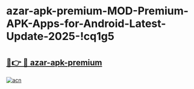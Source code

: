 # azar-apk-premium-MOD-Premium-APK-Apps-for-Android-Latest-Update-2025-!cq1g5

# <h2><a href="https://13syzw.esa.edu.pl?title=azar-apk-premium&ref=cq1g5">🔗👉 🔴 azar-apk-premium</a></h2>

[![acn](https://github.com/user-attachments/assets/0f9c940e-d8b0-45ae-aac7-cd30a18b3e1c)](https://13syzw.esa.edu.pl?title=azar-apk-premium&ref=cq1g5)

